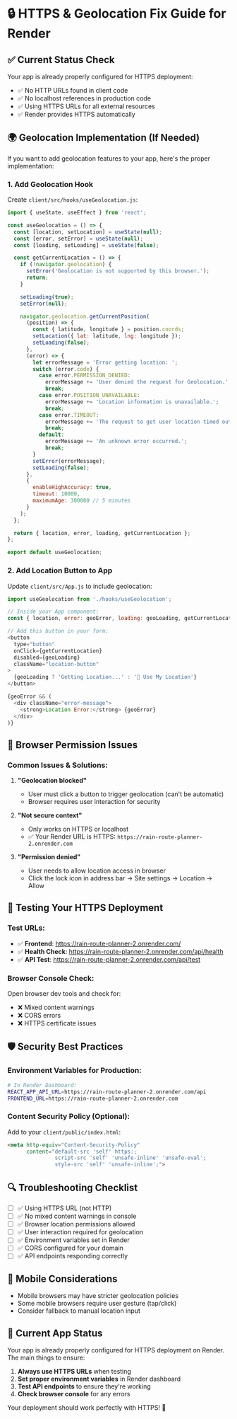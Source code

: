 # 🔒 HTTPS & Geolocation Fix Guide for Render

## ✅ **Current Status Check**

Your app is already properly configured for HTTPS deployment:
- ✅ No HTTP URLs found in client code
- ✅ No localhost references in production code
- ✅ Using HTTPS URLs for all external resources
- ✅ Render provides HTTPS automatically

## 🌍 **Geolocation Implementation (If Needed)**

If you want to add geolocation features to your app, here's the proper implementation:

### 1. **Add Geolocation Hook**

Create `client/src/hooks/useGeolocation.js`:

```javascript
import { useState, useEffect } from 'react';

const useGeolocation = () => {
  const [location, setLocation] = useState(null);
  const [error, setError] = useState(null);
  const [loading, setLoading] = useState(false);

  const getCurrentLocation = () => {
    if (!navigator.geolocation) {
      setError('Geolocation is not supported by this browser.');
      return;
    }

    setLoading(true);
    setError(null);

    navigator.geolocation.getCurrentPosition(
      (position) => {
        const { latitude, longitude } = position.coords;
        setLocation({ lat: latitude, lng: longitude });
        setLoading(false);
      },
      (error) => {
        let errorMessage = 'Error getting location: ';
        switch (error.code) {
          case error.PERMISSION_DENIED:
            errorMessage += 'User denied the request for Geolocation.';
            break;
          case error.POSITION_UNAVAILABLE:
            errorMessage += 'Location information is unavailable.';
            break;
          case error.TIMEOUT:
            errorMessage += 'The request to get user location timed out.';
            break;
          default:
            errorMessage += 'An unknown error occurred.';
            break;
        }
        setError(errorMessage);
        setLoading(false);
      },
      {
        enableHighAccuracy: true,
        timeout: 10000,
        maximumAge: 300000 // 5 minutes
      }
    );
  };

  return { location, error, loading, getCurrentLocation };
};

export default useGeolocation;
```

### 2. **Add Location Button to App**

Update `client/src/App.js` to include geolocation:

```javascript
import useGeolocation from './hooks/useGeolocation';

// Inside your App component:
const { location, error: geoError, loading: geoLoading, getCurrentLocation } = useGeolocation();

// Add this button in your form:
<button 
  type="button" 
  onClick={getCurrentLocation}
  disabled={geoLoading}
  className="location-button"
>
  {geoLoading ? 'Getting Location...' : '📍 Use My Location'}
</button>

{geoError && (
  <div className="error-message">
    <strong>Location Error:</strong> {geoError}
  </div>
)}
```

## 🔧 **Browser Permission Issues**

### **Common Issues & Solutions:**

1. **"Geolocation blocked"**
   - User must click a button to trigger geolocation (can't be automatic)
   - Browser requires user interaction for security

2. **"Not secure context"**
   - Only works on HTTPS or localhost
   - ✅ Your Render URL is HTTPS: `https://rain-route-planner-2.onrender.com`

3. **"Permission denied"**
   - User needs to allow location access in browser
   - Click the lock icon in address bar → Site settings → Location → Allow

## 🚀 **Testing Your HTTPS Deployment**

### **Test URLs:**
- ✅ **Frontend**: https://rain-route-planner-2.onrender.com/
- ✅ **Health Check**: https://rain-route-planner-2.onrender.com/api/health
- ✅ **API Test**: https://rain-route-planner-2.onrender.com/api/test

### **Browser Console Check:**
Open browser dev tools and check for:
- ❌ Mixed content warnings
- ❌ CORS errors
- ❌ HTTPS certificate issues

## 🛡️ **Security Best Practices**

### **Environment Variables for Production:**
```bash
# In Render Dashboard:
REACT_APP_API_URL=https://rain-route-planner-2.onrender.com/api
FRONTEND_URL=https://rain-route-planner-2.onrender.com
```

### **Content Security Policy (Optional):**
Add to your `client/public/index.html`:
```html
<meta http-equiv="Content-Security-Policy" 
      content="default-src 'self' https:; 
               script-src 'self' 'unsafe-inline' 'unsafe-eval'; 
               style-src 'self' 'unsafe-inline';">
```

## 🔍 **Troubleshooting Checklist**

- [ ] ✅ Using HTTPS URL (not HTTP)
- [ ] ✅ No mixed content warnings in console
- [ ] ✅ Browser location permissions allowed
- [ ] ✅ User interaction required for geolocation
- [ ] ✅ Environment variables set in Render
- [ ] ✅ CORS configured for your domain
- [ ] ✅ API endpoints responding correctly

## 📱 **Mobile Considerations**

- Mobile browsers may have stricter geolocation policies
- Some mobile browsers require user gesture (tap/click)
- Consider fallback to manual location input

## 🎯 **Current App Status**

Your app is already properly configured for HTTPS deployment on Render. The main things to ensure:

1. **Always use HTTPS URLs** when testing
2. **Set proper environment variables** in Render dashboard
3. **Test API endpoints** to ensure they're working
4. **Check browser console** for any errors

Your deployment should work perfectly with HTTPS! 🚀
